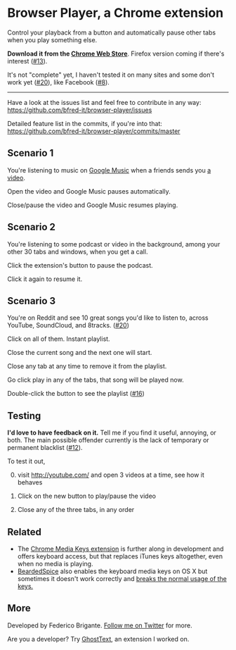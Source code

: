 # Browser Player, a Chrome extension
Control your playback from a button and automatically pause other tabs when you play something else.

**Download it from the [Chrome Web Store](https://chrome.google.com/webstore/detail/gngdbjfdljhcameljcapolcpijlefhib)**. Firefox version coming if there's interest ([#13](https://github.com/bfred-it/browser-player/issues/13)).


It's not "complete" yet, I haven't tested it on many sites and some don't work yet ([#20](https://github.com/bfred-it/browser-player/issues/20)), like Facebook ([#8](https://github.com/bfred-it/browser-player/issues/8)).

---
Have a look at the issues list and feel free to contribute in any way: https://github.com/bfred-it/browser-player/issues

Detailed feature list in the commits, if you're into that: https://github.com/bfred-it/browser-player/commits/master

## Scenario 1

You're listening to music on [Google Music](https://music.google.com) when a friends sends you [a video](https://www.youtube.com/watch?v=dQw4w9WgXcQ).

Open the video and Google Music pauses automatically.

Close/pause the video and Google Music resumes playing.

## Scenario 2

You're listening to some podcast or video in the background, among your other 30 tabs and windows, when you get a call.

Click the extension's button to pause the podcast.

Click it again to resume it.

## Scenario 3

You're on Reddit and see 10 great songs you'd like to listen to, across YouTube, SoundCloud, and 8tracks. ([#20](https://github.com/bfred-it/browser-player/issues/20))

Click on all of them. Instant playlist.

Close the current song and the next one will start.

Close any tab at any time to remove it from the playlist.

Go click play in any of the tabs, that song will be played now.

Double-click the button to see the playlist ([#16](https://github.com/bfred-it/browser-player/issues/16))

## Testing

**I'd love to have feedback on it.** Tell me if you find it useful, annoying, or both. The main possible offender currently is the lack of temporary or permanent blacklist ([#12](https://github.com/bfred-it/browser-player/issues/12)).

To test it out,

0. visit http://youtube.com/ and open 3 videos at a time, see how it behaves

0. Click on the new button to play/pause the video

0. Close any of the three tabs, in any order

## Related

- The [Chrome Media Keys extension](https://github.com/msfeldstein/chrome-media-keys) is further along in development and offers keyboard access, but that replaces iTunes keys altogether, even when no media is playing.
- [BeardedSpice](https://github.com/beardedspice/beardedspice) also enables the keyboard media keys on OS X but sometimes it doesn't work correctly and [breaks the normal usage of the keys.](https://github.com/beardedspice/beardedspice/issues/267)


## More

Developed by Federico Brigante. [Follow me on Twitter](https://twitter.com/bfred_it) for more.

Are you a developer? Try [GhostText](https://github.com/Cacodaimon/GhostText-for-SublimeText/), an extension I worked on.
